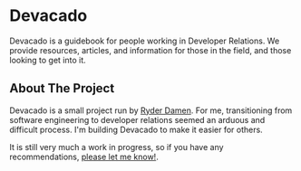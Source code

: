 # Devacado
Devacado is a guidebook for people working in Developer Relations. We provide resources, articles, and information for those in the field, and those looking to get into it.

## About The Project
Devacado is a small project run by [Ryder Damen](https://twitter.com/ryderlikestacos). For me, transitioning from software engineering to developer relations seemed an arduous and difficult process. I'm building Devacado to make it easier for others.

It is still very much a work in progress, so if you have any recommendations, [please let me know!](https://twitter.com/ryderlikestacos).
